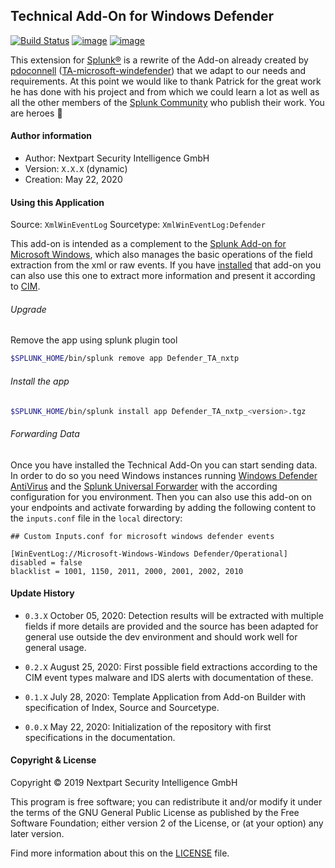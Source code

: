 ## Technical Add-On for Windows Defender

[![Build Status](https://dev.azure.com/NEXTPART/Splunking/_apis/build/status/Defender%20TA?repoName=Defender_TA_nxtp&branchName=main)](https://dev.azure.com/NEXTPART/Splunking/_build/latest?definitionId=169&repoName=Defender_TA_nxtp&branchName=main)
[![image](https://img.shields.io/badge/Maintained%20in-Azure%20DevOps-1f425f.svg?logo=Azure%20DevOps)](https://dev.azure.com/NEXTPART/Splunking)
[![image](https://img.shields.io/badge/Contact-NEXTPART-1abc9c.svg)](mailto:info@nextpart.io)

This extension for [Splunk®](https://www.splunk.com/) is a rewrite of the Add-on already
created by [pdoconnell](https://github.com/pdoconnell)
([TA-microsoft-windefender](https://github.com/pdoconnell/TA-microsoft-windefender))
that we adapt to our needs and requirements. At this point we would like to thank
Patrick for the great work he has done with his project and from which we could learn a
lot as well as all the other members of the
[Splunk Community](https://community.splunk.com/t5/Community/ct-p/en-us) who publish
their work. You are heroes :clap:

#### Author information

- Author: Nextpart Security Intelligence GmbH
- Version: `X.X.X` (dynamic)
- Creation: May 22, 2020

#### Using this Application

Source: `XmlWinEventLog` Sourcetype: `XmlWinEventLog:Defender`

This add-on is intended as a complement to the
[Splunk Add-on for Microsoft Windows](https://splunkbase.splunk.com/app/742/), which
also manages the basic operations of the field extraction from the xml or raw events. If
you have
[installed](https://docs.splunk.com/Documentation/WindowsAddOn/latest/User/Install) that
add-on you can also use this one to extract more information and present it according to
[CIM](https://docs.splunk.com/Documentation/CIM/latest/User/Overview).

###### Upgrade

Remove the app using splunk plugin tool

```bash
$SPLUNK_HOME/bin/splunk remove app Defender_TA_nxtp
```

###### Install the app

```bash
$SPLUNK_HOME/bin/splunk install app Defender_TA_nxtp_<version>.tgz
```

###### Forwarding Data

Once you have installed the Technical Add-On you can start sending data. In order to do
so you need Windows instances running
[Windows Defender AntiVirus](https://docs.microsoft.com/en-gb/windows/security/threat-protection/microsoft-defender-antivirus/microsoft-defender-antivirus-in-windows-10)
and the
[Splunk Universal Forwarder](https://www.splunk.com/en_us/download/universal-forwarder.html)
with the according configuration for you environment. Then you can also use this add-on
on your endpoints and activate forwarding by adding the following content to the
`inputs.conf` file in the `local` directory:

```
## Custom Inputs.conf for microsoft windows defender events

[WinEventLog://Microsoft-Windows-Windows Defender/Operational]
disabled = false
blacklist = 1001, 1150, 2011, 2000, 2001, 2002, 2010
```

#### Update History

- `0.3.X` October 05, 2020: Detection results will be extracted with multiple fields if
  more details are provided and the source has been adapted for general use outside the
  dev environment and should work well for general usage.

- `0.2.X` August 25, 2020: First possible field extractions according to the CIM event
  types malware and IDS alerts with documentation of these.

- `0.1.X` July 28, 2020: Template Application from Add-on Builder with specification of
  Index, Source and Sourcetype.

- `0.0.X` May 22, 2020: Initialization of the repository with first specifications in
  the documentation.

#### Copyright & License

Copyright © 2019 Nextpart Security Intelligence GmbH

This program is free software; you can redistribute it and/or modify it under the terms
of the GNU General Public License as published by the Free Software Foundation; either
version 2 of the License, or (at your option) any later version.

Find more information about this on the [LICENSE](./LICENSE) file.

